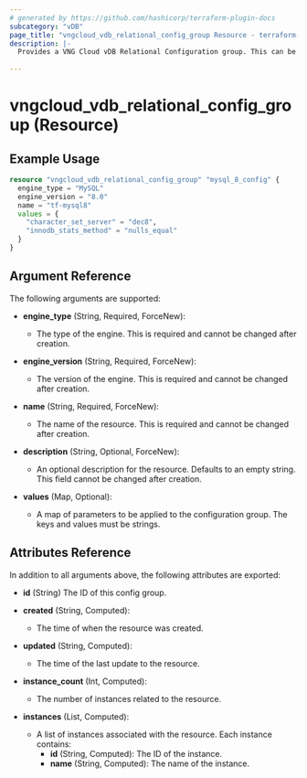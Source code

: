 ```yaml
---
# generated by https://github.com/hashicorp/terraform-plugin-docs
subcategory: "vDB"
page_title: "vngcloud_vdb_relational_config_group Resource - terraform-provider-vngcloud"
description: |-
  Provides a VNG Cloud vDB Relational Configuration group. This can be used to import, create, modify, and delete.
  
---
```


# vngcloud_vdb_relational_config_group (Resource)



## Example Usage

```terraform
resource "vngcloud_vdb_relational_config_group" "mysql_8_config" {
  engine_type = "MySQL"
  engine_version = "8.0"
  name = "tf-mysql8"
  values = {
    "character_set_server" = "dec8",
    "innodb_stats_method" = "nulls_equal"
  }
}
```

## Argument Reference

The following arguments are supported:

- **engine_type** (String, Required, ForceNew):
    - The type of the engine. This is required and cannot be changed after creation.

- **engine_version** (String, Required, ForceNew):
    - The version of the engine. This is required and cannot be changed after creation.

- **name** (String, Required, ForceNew):
    - The name of the resource. This is required and cannot be changed after creation.

- **description** (String, Optional, ForceNew):
    - An optional description for the resource. Defaults to an empty string. This field cannot be changed after creation.

- **values** (Map, Optional):
    - A map of parameters to be applied to the configuration group. The keys and values must be strings.

## Attributes Reference

In addition to all arguments above, the following attributes are exported:
- **id** (String) The ID of this config group.

- **created** (String, Computed):
    - The time of when the resource was created.

- **updated** (String, Computed):
    - The time of the last update to the resource.

- **instance_count** (Int, Computed):
    - The number of instances related to the resource.

- **instances** (List, Computed):
    - A list of instances associated with the resource. Each instance contains:
        - **id** (String, Computed): The ID of the instance.
        - **name** (String, Computed): The name of the instance.


